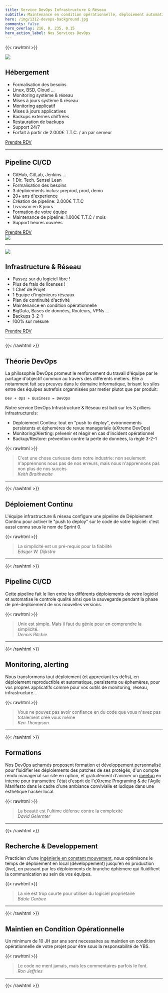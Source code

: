 ```yaml
---
title: Service DevOps Infrastructure & Réseau
subtitle: Maintenance en condition opérationnelle, déploiement automatique continu réseau, processeurs, stockage
hero: /img/1312-devops-background.jpg
comments: false
hero_overlay: 216, 0, 235, 0.15
hero_action_label: Nos Services DevOps
---
```


{{< rawhtml >}}
</div>
</article>
<section>
    <img loading="lazy" src="/img/it_support.svg" />
    <div>
        <h2>Hébergement</h2>
        <ul>
            <li>Formalisation des besoins</li>
            <li>Linux, BSD, Cloud ...</li>
            <li>Monitoring système & réseau</li>
            <li>Mises à jours système & réseau</li>
            <li>Monitoring applicatif</li>
            <li>Mises à jours applicatives</li>
            <li>Backups externes chiffrées</li>
            <li>Restauration de backups</li>
            <li>Support 24/7</li>
            <li>Forfait à partir de 2.000€ T.T.C. / an par serveur</li>
        </ul>
        <a class="action" href="#contact">Prendre RDV</a>
    </div>
</section>
<hr>
<section class="right">
    <div>
        <h2>Pipeline CI/CD</h2>
        <ul>
            <li>GitHub, GitLab, Jenkins ...</li>
            <li>1 Dir. Tech. Sensei Lean</li>
            <li>Formalisation des besoins</li>
            <li>3 déploiements inclus: preprod, prod, demo</li>
            <li>20+ ans d'experience</li>
            <li>Création de pipeline: 2.000€ T.T.C</li>
            <li>Livraison en 8 jours</li>
            <li>Formation de votre équipe</li>
            <li>Maintenance de pipeline: 1.000€ T.T.C / mois</li>
            <li>Support heures ouvrées</li>
        </ul>
        <a class="action" href="#contact">Prendre RDV</a>
    </div>
    <img loading="lazy" src="/img/pipeline.svg" />
</section>
<hr>
<section>
    <img loading="lazy" src="/img/online_storage.svg" />
    <div>
        <h2>Infrastructure & Réseau</h2>
        <ul>
            <li>Passez sur du logiciel libre !</li>
            <li>Plus de frais de licenses !</li>
            <li>1 Chef de Projet</li>
            <li>1 Equipe d'ingénieurs réseaux</li>
            <li>Plan de continuité d'activité</li>
            <li>Maintenance en condition opérationnelle</li>
            <li>BigData, Bases de données, Routeurs, VPNs ...</li>
            <li>Backups 3-2-1</li>
            <li>100% sur mesure</li>
        </ul>
        <a class="action" href="#contact">Prendre RDV</a>
    </div>
</section>
<hr>
<article class="container">
<div>
{{< /rawhtml >}}

## Théorie DevOps

La philosophie DevOps promeut le renforcement du travail d'équipe par le
partage d'objectif commun au travers des différents métiers. Elle a notamment
fait ses preuves dans le domaine informatique, brisant les silos entre des
équipes autrefois organnisées par metier plutot que par produit:

    Dev + Ops + Business = DevOps

Notre service DevOps Infrastructure & Réseau est bati sur les
3 pilliers infrastructurels:

- Deploiement Continu: tout en "push to deploy", evironnements persistents et
  éphemères de revue manageriale (eXtreme DevOps)
- Monitoring/Alerting: prévenir et réagir en cas d'incident opérationnel
- Backup/Restore: prévention contre la perte de données, la règle 3-2-1

{{< rawhtml >}}
<blockquote>
  C'est une chose curieuse dans notre industrie: non seulement n'apprennons nous pas de nos erreurs, mais nous n'apprennons pas non plus de nos succès
  <footer>
    <i>Keith Braithwaite</i>
  </footer>
</blockquote>
<hr>
{{< /rawhtml >}}

## Déploiement Continu

L'équipe infrastructure & réseau configure une pipeline de Déploiement Continu
pour activer le "push to deploy" sur le code de votre logiciel: c'est aussi
connu sous le nom de Sprint 0.

{{< rawhtml >}}
<blockquote>
  La simplicité est un pré-requis pour la fiabilité
  <footer>
    <i>Edsger W. Dijkstra</i>
  </footer>
</blockquote>
<hr>
{{< /rawhtml >}}

## Pipeline CI/CD

Cette pipeline fait le lien entre les différents déploiements de votre logiciel
et automatise le controle qualité ainsi que la sauvegarde pendant la phase de
pré-deploiement de vos nouvelles versions.

{{< rawhtml >}}
<blockquote>
  Unix est simple. Mais il faut du génie pour en comprendre la simplicité.
  <footer>
    <i>Dennis Ritchie</i>
  </footer>
</blockquote>
<hr>
{{< /rawhtml >}}

## Monitoring, alerting

Nous transformons tout déploiement (et appreciant les défis), en déploiement
reproductible et automatique, persistents ou éphemères, pour vos propres
applicatifs comme pour vos outils de monitoring, réseau, infrastructure…

{{< rawhtml >}}
<blockquote>
  Vous ne pouvez pas avoir confiance en du code que vous n'avez pas totalement créé vous même
  <footer>
    <i>Ken Thompson</i>
  </footer>
</blockquote>
<hr>
{{< /rawhtml >}}

## Formations

Nos DevOps acharnés proposent formation et développement personnalisé pour
fluidifier les déploiements des patches de ses protégés, d'un compte rendu
managerial sur site en option, et gratuitement d'animer un
[meetup](https://www.meetup.com/Angouleme-Hack-Dev-Barcamp-1337/) en interne
pour transmettre l'état d'esprit de l'eXtreme Programing & de l'Agile Manifesto
dans le cadre d'une ambiance convivialle et ludique dans une esthétique hacker
local.

{{< rawhtml >}}
<blockquote>
  La beauté est l'ultime défense contre la complexité
  <footer>
    <i>David Gelernter</i>
  </footer>
</blockquote>
<hr>
{{< /rawhtml >}}

## Recherche & Developpement

Practicien d'une [ingénierie en constant
mouvement](https://blog.yourlabs.org/posts/2020-02-08-bigsudo-extreme-devops-hacking-operations/),
nous optimisons le temps de déploiement en local (développement) jusqu'en en
production (live), en passant par les déploiements de branche éphèmere qui
fluidifient la communication au sein de vos équipes.

{{< rawhtml >}}
<blockquote>
  La vie est trop courte pour utiliser du logiciel proprietaire
  <footer>
    <i>Bdale Garbee</i>
  </footer>
</blockquote>
<hr>
{{< /rawhtml >}}

## Maintien en Condition Opérationnelle

Un minimum de 10 JH par ans sont necessaires au maintien en condition
opérationnelle de votre projet pour être sous la responsabilité de YBS.

{{< rawhtml >}}
<blockquote>
  Le code ne ment jamais, mais les commentaires parfois le font.
  <footer>
    <i>Ron Jeffries</i>
  </footer>
</blockquote>
<hr>
{{< /rawhtml >}}
